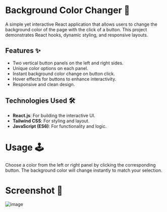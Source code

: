 # Background Color Changer 🌈

A simple yet interactive React application that allows users to change the background color of the page with the click of a button. This project demonstrates React hooks, dynamic styling, and responsive layouts.

## Features ✨
- Two vertical button panels on the left and right sides.
- Unique color options on each panel.
- Instant background color change on button click.
- Hover effects for buttons to enhance interactivity.
- Responsive and clean design.

## Technologies Used 🛠️
- **React.js**: For building the interactive UI.
- **Tailwind CSS**: For styling and layout.
- **JavaScript (ES6)**: For functionality and logic.

# Usage 🕹️
Choose a color from the left or right panel by clicking the corresponding button.
The background color will change instantly to match your selection.

# Screenshot 📸

![image](https://github.com/user-attachments/assets/63656b4b-57f7-4416-812f-5cf0d2e7119b)


